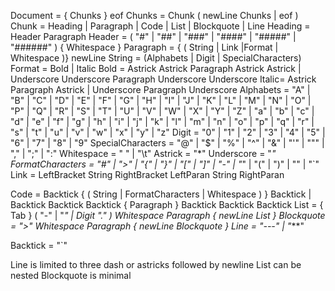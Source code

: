 Document = { Chunks } eof
Chunks = Chunk ( newLine Chunks | eof )
Chunk =  Heading | Paragraph | Code | List | Blockquote | Line
Heading = Header Paragraph
Header = ( "#" | "##" | "###" | "####" | "#####" | "######" ) { Whitespace }
Paragraph = { ( String | Link |Format | Whitespace )} newLine
String = (Alphabets | Digit | SpecialCharacters)
Format = Bold | Italic
Bold =  Astrick Astrick Paragraph Astrick Astrick |
        Underscore Underscore Paragraph Underscore Underscore 
Italic= Astrick Paragraph  Astrick |
        Underscore Paragraph  Underscore 
Alphabets = "A" | "B" | "C" | "D" | "E" | "F" | "G" | "H" | "I" | "J" | "K" | "L" | "M" | "N" | "O" | "P" | "Q" | "R" | "S" | "T" | "U" | "V" | "W" | "X" | "Y" | "Z" | "a" | "b" | "c" | "d" | "e" | "f" | "g" | "h" | "i" | "j" | "k" | "l" | "m" | "n" | "o" | "p" | "q" | "r" | "s" | "t" | "u" | "v" | "w" | "x" | "y" | "z"
Digit = "0" | "1" | "2" | "3" | "4" | "5" | "6" | "7" | "8" | "9"
SpecialCharacters = "@" | "$" | "%" | "^" | "&" | "'" | """ | "," | ";" | ":"
Whitespace = " " | "\t"
Astrick = "*"
Underscore = "_"
FormatCharacters = "#" | ">" | "{" | "}" | "[" | "]" | "-" | "_" | "(" | ")" | "\" | "`"
Link = LeftBracket String RightBracket LeftParan String RightParan

Code =  Backtick { ( String | FormatCharacters | Whitespace ) } Backtick |
        Backtick Backtick Backtick { Paragraph }  Backtick Backtick Backtick
List = { Tab } ( "-" | "*" | Digit "." ) Whitespace Paragraph { newLine List }
Blockquote = ">" Whitespace Paragraph { newLine Blockquote }
Line = "---" | "***"

Backtick = "`"


Line is limited to three dash or astricks followed by newline
List can be nested
Blockquote is minimal
